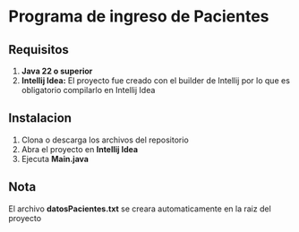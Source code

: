 # Programa de ingreso de Pacientes
## Requisitos 
1. **Java 22 o superior** 
2. **Intellij Idea:** El proyecto fue creado con el builder de Intellij por lo que es obligatorio compilarlo en Intellij Idea
## Instalacion
1. Clona o descarga los archivos del repositorio
2. Abra el proyecto en **Intellij Idea**
3. Ejecuta **Main.java**
## Nota
El archivo **datosPacientes.txt** se creara automaticamente en la raiz del proyecto

